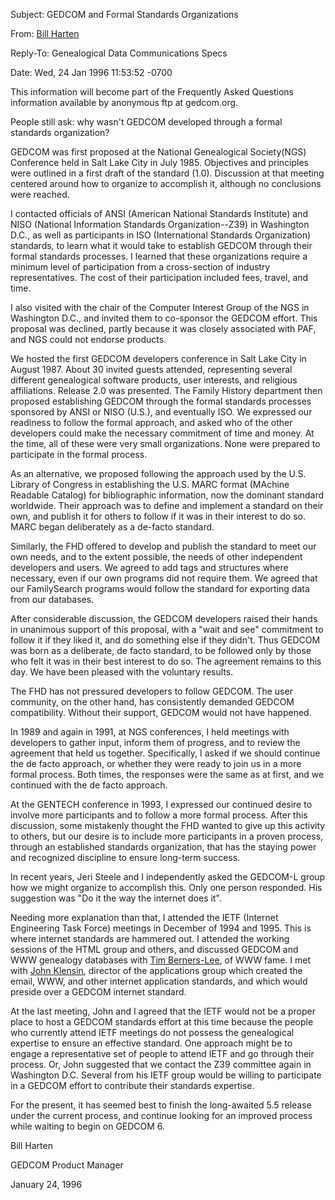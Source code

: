 Subject: GEDCOM and Formal Standards Organizations

From: [Bill Harten](https://www.linkedin.com/in/billharten/)

Reply-To: Genealogical Data Communications Specs

Date: Wed, 24 Jan 1996 11:53:52 -0700


This information will become part of the Frequently Asked
Questions information available by anonymous ftp at gedcom.org.

People still ask: why wasn't GEDCOM developed through a formal standards organization?

GEDCOM was first proposed at the National Genealogical Society(NGS) Conference held in Salt Lake City in July 1985. Objectives and principles were outlined in a first draft of the standard (1.0). Discussion at that meeting centered around how to organize to accomplish it, although no conclusions were reached.

I contacted officials of ANSI (American National Standards Institute) and NISO (National Information Standards Organization--Z39) in Washington D.C., as well as participants in ISO (International Standards Organization) standards, to learn what it would take to establish GEDCOM through their formal standards processes. I learned that these organizations require a minimum level of participation from a cross-section of industry representatives. The cost of their participation included fees, travel, and time.

I also visited with the chair of the Computer Interest Group of the NGS in Washington D.C., and invited them to co-sponsor the GEDCOM effort. This proposal was declined, partly because it was closely associated with PAF, and NGS could not endorse products.

We hosted the first GEDCOM developers conference in Salt Lake City in August 1987. About 30 invited guests attended, representing several different genealogical software products, user interests, and religious affiliations. Release 2.0 was presented. The Family History department then proposed establishing GEDCOM through the formal standards processes sponsored by ANSI or NISO (U.S.), and eventually ISO. We expressed our readiness to follow the formal approach, and asked who of the other developers could make the necessary commitment of time and money. At the time, all of these were very small organizations. None were prepared to participate in the formal process.

As an alternative, we proposed following the approach used by the U.S. Library of Congress in establishing the U.S. MARC format (MAchine Readable Catalog) for bibliographic information, now the dominant standard worldwide. Their approach was to define and implement a standard on their own, and publish it for others to follow if it was in their interest to do so. MARC began deliberately as a de-facto standard. 

Similarly, the FHD offered to develop and publish the standard to meet our own needs, and to the extent possible, the needs of other independent developers and users. We agreed to add tags and structures where necessary, even if our own programs did not require them. We agreed that our FamilySearch programs would follow the standard for exporting data from our databases.

After considerable discussion, the GEDCOM developers raised their hands in unanimous support of this proposal, with a "wait and see" commitment to follow it if they liked it, and do something else if they didn't. Thus GEDCOM was born as a deliberate, de facto standard, to be followed only by those who felt it was in their best interest to do so. The agreement remains to this day. We have been pleased with the voluntary results.

The FHD has not pressured developers to follow GEDCOM. The user community, on the other hand, has consistently demanded GEDCOM compatibility. Without their support, GEDCOM would not have happened.

In 1989 and again in 1991, at NGS conferences, I held meetings with developers to gather input, inform them of progress, and to review the agreement that held us together. Specifically, I asked if we should continue the de facto approach, or whether they were ready to join us in a more formal process. Both times, the responses were the same as at first, and we continued with the de facto approach.

At the GENTECH conference in 1993, I expressed our continued desire to involve more participants and to follow a more formal process. After this discussion, some mistakenly thought the FHD wanted to give up this activity to others, but our desire is to include more participants in a proven process, through an established standards organization, that has the staying power and recognized discipline to ensure long-term success.

In recent years, Jeri Steele and I independently asked the GEDCOM-L group how we might organize to accomplish this. Only one person responded. His suggestion was "Do it the way the internet does it". 

Needing more explanation than that, I attended the IETF (Internet Engineering Task Force) meetings in December of 1994 and 1995. This is where internet standards are hammered out. I attended the working sessions of the HTML group and others, and discussed GEDCOM and WWW genealogy databases with [Tim Berners-Lee](https://www.w3.org/People/Berners-Lee/), of WWW fame. I met with [John Klensin](https://www.internethalloffame.org/inductees/john-klensin), director of the applications group which created the email, WWW, and other internet application standards, and which would preside over a GEDCOM internet standard.

At the last meeting, John and I agreed that the IETF would not be a proper place to host a GEDCOM standards effort at this time because the people who currently attend IETF meetings do not possess the genealogical expertise to ensure an effective standard. One approach might be to engage a representative set of people to attend IETF and go through their process. Or, John suggested that we contact the Z39 committee again in Washington D.C. Several from his IETF group would be willing to participate in a GEDCOM effort to contribute their standards expertise.

For the present, it has seemed best to finish the long-awaited 5.5 release under the current process, and continue looking for an improved process while waiting to begin on GEDCOM 6.


Bill Harten

GEDCOM Product Manager

January 24, 1996